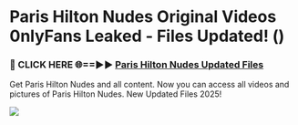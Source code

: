 # Paris Hilton Nudes Original Videos 0nlyFans Leaked - Files Updated! ()

<h3>🔴 CLICK HERE 🌐==►► <a href="https://tinyurl.com/2p9ay9w9" rel="nofollow">Paris Hilton Nudes Updated Files</a></h3>

Get Paris Hilton Nudes and all content. Now you can access all videos and pictures of Paris Hilton Nudes. New Updated Files 2025!

[![](https://i.imgur.com/KQgVmj3.gif)](https://tinyurl.com/2p9ay9w9)
